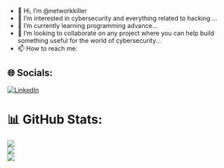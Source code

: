 - 👋 Hi, I’m @networkkiller
- 👀 I’m interested  in cybersecurity and everything related to hacking ...
- 🌱 I’m currently learning programming advance...
- 💞️ I’m looking to collaborate on any project where you can help build something useful for the world of cybersecurity...
- 📫 How to reach me: 

<!---
networkkiller/networkkiller is a ✨ special ✨ repository because its `README.md` (this file) appears on your GitHub profile.
You can click the Preview link to take a look at your changes.
--->


## 🌐 Socials:
[![LinkedIn](https://img.shields.io/badge/LinkedIn-%230077B5.svg?logo=linkedin&logoColor=white)](https://www.linkedin.com/in/johan-aybar-hernandez-1a6b85243) 

# 📊 GitHub Stats:
![](https://github-readme-stats.vercel.app/api?username=Networkkiller&theme=dark&hide_border=false&include_all_commits=true&count_private=true)<br/>
![](https://github-readme-streak-stats.herokuapp.com/?user=Divanny&theme=dark&hide_border=false)<br/>
![](https://github-readme-stats.vercel.app/api/top-langs/?username=Networkkiller&theme=dark&hide_border=false&include_all_commits=true&count_private=true&layout=compact)
